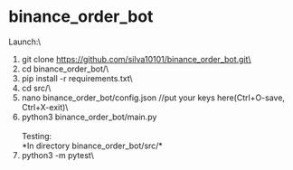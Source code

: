 # binance_order_bot
Launch:\
1) git clone https://github.com/silva10101/binance_order_bot.git\
2) cd binance_order_bot/\
3) pip install -r requirements.txt\
4) cd src/\
5) nano binance_order_bot/config.json  //put your keys here(Ctrl+O-save, Ctrl+X-exit)\
6) python3 binance_order_bot/main.py\
\
Testing:\
*In directory binance_order_bot/src/\*
1) python3 -m pytest\
